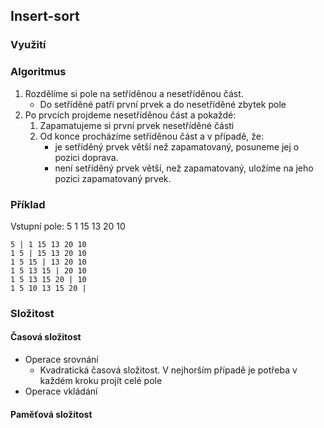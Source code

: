 ## Insert-sort
### Využití

### Algoritmus
1. Rozdělíme si pole na setříděnou a nesetříděnou část.
	- Do setříděné patří první prvek a do nesetříděné zbytek pole
2. Po prvcích projdeme nesetříděnou část a pokaždé:
	1. Zapamatujeme si první prvek nesetříděné části
	2. Od konce procházíme setříděnou část a v případě, že:
		- je setříděný prvek větší než zapamatovaný, posuneme jej o pozici doprava.
		- není setříděný prvek větší, než zapamatovaný, uložíme na jeho pozici zapamatovaný prvek.

### Příklad
Vstupní pole: 5 1 15 13 20 10

	5 | 1 15 13 20 10
	1 5 | 15 13 20 10
	1 5 15 | 13 20 10
	1 5 13 15 | 20 10
	1 5 13 15 20 | 10
	1 5 10 13 15 20 |


### Složitost
#### Časová složitost
- Operace srovnání
	- Kvadratická časová složitost. V nejhorším případě je potřeba v každém kroku projít celé pole
- Operace vkládání

#### Paměťová složitost


